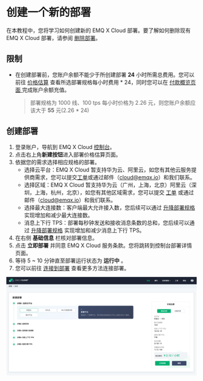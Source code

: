 # 创建一个新的部署
在本教程中，您将学习如何创建新的 EMQ X Cloud 部署。要了解如何删除现有 EMQ X Cloud 部署，请参阅 [删除部署](./delete_deployment.md)。



## 限制

* 在创建部署前，您账户余额不能少于所创建部署 **24** 小时所需总费用。您可以前往 [价格估算](https://cloud.emqx.cn/console/deployments/0?oper=new) 查看所选部署规格每小时费用 * 24，同时您可以在 [付款概览页面 ](https://cloud.emqx.cn/console/billing/overview)完成账户余额充值。

  > 部署规格为 1000 线、100 tps 每小时价格为 2.26 元，则您账户余额应该大于 **55** 元(2.26 * 24)



## 创建部署

1. 登录账户，导航到 EMQ X Cloud [控制台](https://cloud.emqx.cn/console/)。
2. 点击右上角**新建按钮**进入部署价格估算页面。
3. 依据您的需求选择相应规格的部署。
   * 选择云平台：EMQ X Cloud 暂支持华为云、阿里云，如您有其他云服务提供商需求，您可以提交[工单](../contact.md)或通过邮件（cloud@emqx.io）和我们联系。
   * 选择区域：EMQ X Cloud 暂支持华为云（广州，上海，北京）阿里云（深圳，上海，杭州，北京），如您有其他区域需求，您可以提交 [工单](../contact.md) 或通过邮件（cloud@emqx.io）和我们联系。
   * 选择最大连接数：客户端最大允许接入数，您后续可以通过 [升降部署规格](./upgrade_deployment.md) 实现增加和减少最大连接数。
   * 消息上下行 TPS：部署每秒钟发送和接收消息条数的总和，您后续可以通过 [升降部署规格](./upgrade_deployment.md) 实现增加和减少消息上下行 TPS。
4. 在右侧 **基础信息** 栏核对部署信息。
5. 点击 **立即部署** 并同意 EMQ X Cloud 服务条款。您将跳转到控制台部署详情页面。
6. 等待 5 ~ 10 分钟直至部署运行状态为 **运行中** 。
7. 您可以前往 [连接到部署](../connect_to_deployments/introduction.md) 查看更多方法连接部署。

![create_deployment](./_assets/console_calculator.png)
